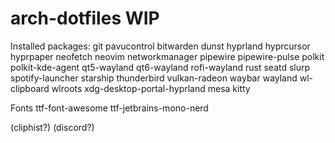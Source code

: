 # arch-dotfiles WIP

Installed packages:
git pavucontrol  bitwarden dunst hyprland hyprcursor hyprpaper neofetch neovim networkmanager pipewire pipewire-pulse polkit polkit-kde-agent qt5-wayland qt6-wayland rofi-wayland rust seatd slurp spotify-launcher starship thunderbird vulkan-radeon waybar wayland wl-clipboard wlroots  xdg-desktop-portal-hyprland mesa kitty

Fonts
ttf-font-awesome ttf-jetbrains-mono-nerd

(cliphist?) (discord?) 
